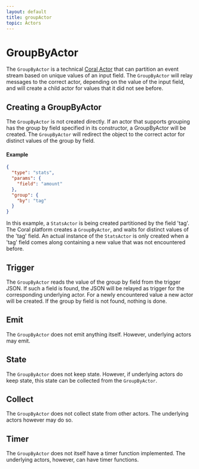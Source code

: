 ```yaml
---
layout: default
title: groupActor
topic: Actors
---
```

<!--
   Licensed to the Apache Software Foundation (ASF) under one or more
   contributor license agreements.  See the NOTICE file distributed with
   this work for additional information regarding copyright ownership.
   The ASF licenses this file to You under the Apache License, Version 2.0
   (the "License"); you may not use this file except in compliance with
   the License.  You may obtain a copy of the License at

       http://www.apache.org/licenses/LICENSE-2.0

   Unless required by applicable law or agreed to in writing, software
   distributed under the License is distributed on an "AS IS" BASIS,
   WITHOUT WARRANTIES OR CONDITIONS OF ANY KIND, either express or implied.
   See the License for the specific language governing permissions and
   limitations under the License.
-->

# GroupByActor
The `GroupByActor` is a technical [Coral Actor](/actors/overview/) that can partition an event stream based on unique values of an input field. The `GroupByActor` will relay messages to the correct actor, depending on the value of the input field, and will create a child actor for values that it did not see before.

## Creating a GroupByActor
The `GroupByActor` is not created directly. If an actor that supports grouping has the group by field specified in its constructor, a GroupByActor will be created. The `GroupByActor` will redirect the object to the correct actor for distinct values of the group by field.

#### Example
```json
{
  "type": "stats",
  "params": {
    "field": "amount"
  },
  "group": {
    "by": "tag"
  }
}
```

In this example, a `StatsActor` is being created partitioned by the field 'tag'.  The Coral platform creates a `GroupByActor`, and waits for distinct values of the 'tag' field. An actual instance of the `StatsActor` is only created when a 'tag' field comes along containing a new value that was not encountered before.

## Trigger
The `GroupByActor` reads the value of the group by field from the trigger JSON. If such a field is found, the JSON will be relayed as trigger for the corresponding underlying actor. For a newly encountered value a new actor will be created. If the group by field is not found, nothing is done.

## Emit
The `GroupByActor` does not emit anything itself. However, underlying actors may emit.

## State
The `GroupByActor` does not keep state. However, if underlying actors do keep state, this state can be collected from the `GroupByActor`.

## Collect
The `GroupByActor` does not collect state from other actors. The underlying actors however may do so.

## Timer
The `GroupByActor` does not itself have a timer function implemented. The underlying actors, however, can have timer functions.